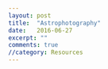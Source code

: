 ```yaml
---
layout: post
title:  "Astrophotography"
date:   2016-06-27
excerpt: ""
comments: true
//category: Resources
---
```

